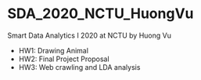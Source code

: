 # SDA_2020_NCTU_HuongVu
Smart Data Analytics I 2020 at NCTU by Huong Vu
- HW1: Drawing Animal
- HW2: Final Project Proposal
- HW3: Web crawling and LDA analysis
